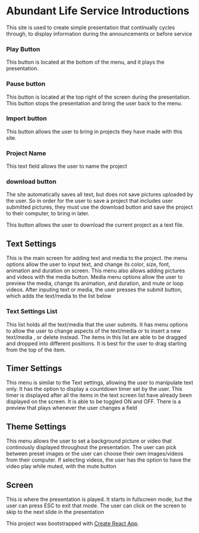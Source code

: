 # Abundant Life Service Introductions

This site is used to create simple presentation that continually cycles through, to display information during the announcements or before service

### Play Button
This button is located at the bottom of the menu, and it plays the presentation.

### Pause button
This button is located at the top right of the screen during the presentation. This button stops the presentation and bring the user back to the menu.

### Import button
This button allows the user to bring in projects they have made with this site. 

### Project Name
This text field allows the user to name the project

### download button
The site automatically saves all text, but does not save pictures uploaded by the user. So in order for the user to save a project that includes user submitted pictures, they must use the download button and save the project to their computer, to bring in later.

This button allows the user to download the current project as a text file.



## Text Settings

This is the main screen for adding text and media to the project. the menu options allow the user to input text, and change its color, size, font, animation and duration on screen. This menu also allows adding pictures and videos with the media button. Media menu options allow the user to preview the media, change its animation, and duration, and mute or loop videos. After inputing text or media, the user presses the submit button, which adds the text/media to the list below

### Text Settings List

This list holds all the text/media that the user submits.
It has menu options to allow the user to change aspects of the text/media or to insert a new text/media , or delete instead.
The items in this list are able to be dragged and dropped into different positions. It is best for the user to drag starting from the top of the item.

## Timer Settings

This menu is similar to the Text settings, allowing the user to manipulate text only. It has the option to display a countdown timer set by the user. This timer is displayed after all the items in the text screen list have already been displayed on the screen. It is able to be toggled ON and OFF. There is a preview that plays whenever the user changes a field

## Theme Settings

This menu allows the user to set a background picture or video that continously displayed throughout the presentation. The user can pick between preset images or the user can choose their own images/videos from their computer. If selecting videos, the user has the option to have the video play while muted, with the mute button

## Screen
This is where the presentation is played. It starts in fullscreen mode, but the user can press ESC to exit that mode. The user can click on the screen to skip to the next slide in the presentation

This project was bootstrapped with [Create React App](https://github.com/facebook/create-react-app).
